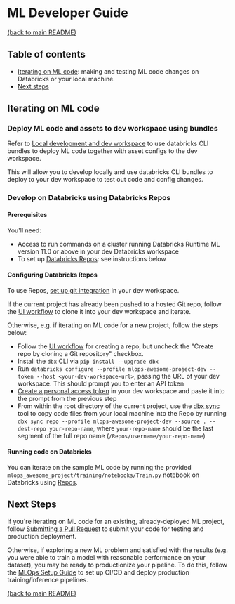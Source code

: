 # ML Developer Guide

[(back to main README)](../README.md)

## Table of contents
* [Iterating on ML code](#iterating-on-ml-code): making and testing ML code changes on Databricks or your local machine.
* [Next steps](#next-steps)

## Iterating on ML code

### Deploy ML code and assets to dev workspace using bundles

Refer to [Local development and dev workspace](../mlops_awesome_project/assets/README.md#local-development-and-dev-workspace) 
to use databricks CLI bundles to deploy ML code together with asset configs to the dev workspace.

This will allow you to develop locally and use databricks CLI bundles to deploy to your dev workspace to test out code and config changes.

### Develop on Databricks using Databricks Repos

#### Prerequisites
You'll need:
* Access to run commands on a cluster running Databricks Runtime ML version 11.0 or above in your dev Databricks workspace
* To set up [Databricks Repos](https://learn.microsoft.com/azure/databricks/repos/index): see instructions below

#### Configuring Databricks Repos
To use Repos, [set up git integration](https://learn.microsoft.com/azure/databricks/repos/repos-setup) in your dev workspace.

If the current project has already been pushed to a hosted Git repo, follow the
[UI workflow](https://learn.microsoft.com/azure/databricks/repos/git-operations-with-repos#add-a-repo-and-connect-remotely-later)
to clone it into your dev workspace and iterate.

Otherwise, e.g. if iterating on ML code for a new project, follow the steps below:
* Follow the [UI workflow](https://learn.microsoft.com/azure/databricks/repos/git-operations-with-repos#add-a-repo-and-connect-remotely-later)
  for creating a repo, but uncheck the "Create repo by cloning a Git repository" checkbox.
* Install the `dbx` CLI via `pip install --upgrade dbx`
* Run `databricks configure --profile mlops-awesome-project-dev --token --host <your-dev-workspace-url>`, passing the URL of your dev workspace.
  This should prompt you to enter an API token
* [Create a personal access token](https://learn.microsoft.com/azure/databricks/dev-tools/auth#personal-access-tokens-for-users)
  in your dev workspace and paste it into the prompt from the previous step
* From within the root directory of the current project, use the [dbx sync](https://dbx.readthedocs.io/en/latest/guides/python/devloop/mixed/#using-dbx-sync-repo-for-local-to-repo-synchronization) tool to copy code files from your local machine into the Repo by running
  `dbx sync repo --profile mlops-awesome-project-dev --source . --dest-repo your-repo-name`, where `your-repo-name` should be the last segment of the full repo name (`/Repos/username/your-repo-name`)

#### Running code on Databricks
You can iterate on the sample ML code by running the provided `mlops_awesome_project/training/notebooks/Train.py` notebook on Databricks using
[Repos](https://learn.microsoft.com/azure/databricks/repos/index). 


## Next Steps
If you're iterating on ML code for an existing, already-deployed ML project, follow [Submitting a Pull Request](ml-pull-request.md)
to submit your code for testing and production deployment.

Otherwise, if exploring a new ML problem and satisfied with the results (e.g. you were able to train
a model with reasonable performance on your dataset), you may be ready to productionize your pipeline.
To do this, follow the [MLOps Setup Guide](mlops-setup.md) to set up CI/CD and deploy
production training/inference pipelines.

[(back to main README)](../README.md)
